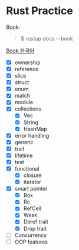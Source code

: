 # Rust Practice
Book:
> $ rustup docs --book   

[Book 한국어](https://doc.rust-kr.org/)

- [x] ownership
- [x] reference
- [x] slice
- [x] struct
- [x] enum
- [x] match
- [x] module
- [x] collections
  + [x] Vec
  + [x] String
  + [x] HashMap
- [x] error handling
- [x] generic
- [x] trait
- [x] lifetime
- [x] test
- [x] functional
  + [x] closure
  + [x] iterator
- [x] smart pointer
  + [x] Box
  + [x] Rc
  + [x] RefCell
  + [x] Weak
  + [x] Deref trait
  + [x] Drop trait
- [ ] Concurrency
- [ ] OOP features